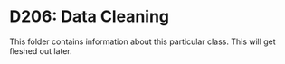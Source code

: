 # D206: Data Cleaning

This folder contains information about this particular class. This will get fleshed out later. 